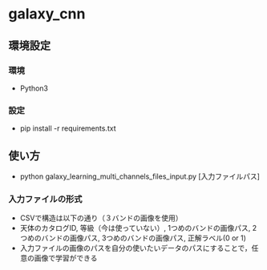 # galaxy_cnn

## 環境設定
### 環境
- Python3

### 設定
- pip install -r requirements.txt


## 使い方
- python galaxy_learning_multi_channels_files_input.py [入力ファイルパス]

### 入力ファイルの形式
- CSVで構造は以下の通り（３バンドの画像を使用）
- 天体のカタログID, 等級（今は使っていない）, 1つめのバンドの画像パス, 2つめのバンドの画像パス, 3つめのバンドの画像パス, 正解ラベル(0 or 1)
- 入力ファイルの画像のパスを自分の使いたいデータのパスにすることで，任意の画像で学習ができる
